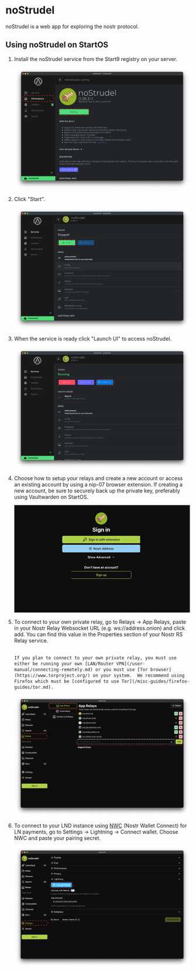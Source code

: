 # noStrudel

noStrudel is a web app for exploring the nostr protocol. 
    
## Using noStrudel on StartOS

1. Install the noStrudel service from the Start9 registry on your server.  

    ![install](./assets/nostrudel-1.png)


1. Click "Start".

    ![start](./assets/nostrudel-2.png)


1. When the service is ready click "Launch UI" to access noStrudel. 

    ![launch](./assets/nostrudel-3.png)


1. Choose how to setup your relays and create a new account or access an existing account by using a nip-07 browser extension. If creating a new account, be sure to securely back up the private key, preferably using Vaultwarden on StartOS.  

    ![sign in](./assets/nostrudel-4.png)

1. To connect to your own private relay, go to Relays -> App Relays, paste in your Nostr Relay Websocket URL (e.g. ws://address.onion) and click add. You can find this value in the Properties section of your Nostr RS Relay service.  

    ```admonish note

    If you plan to connect to your own private relay, you must use either be running your own [LAN/Router VPN](/user-manual/connecting-remotely.md) or you must use [Tor browser](https://www.torproject.org/) on your system.  We recommend using Firefox which must be [configured to use Tor](/misc-guides/firefox-guides/tor.md).

    ```

    ![add relay](./assets/nostrudel-5.png)


1. To connect to your LND instance using [NWC](https://marketplace.start9.com/marketplace/nostr-wallet-connect) (Nostr Wallet Connect) for LN payments, go to Settings -> Lightning -> Connect wallet. Choose NWC and paste your pairing secret.

    ![connect wallet](./assets/nostrudel-6.png)


